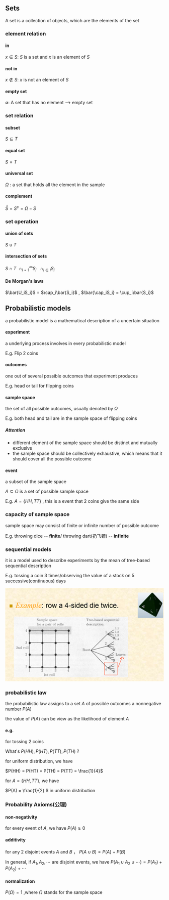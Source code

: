 ## Sets

A set is a collection of objects, which are the elements of the set

### element relation

#### in

$x \in S$: $S$ is a set and  $x$ is an element of $S$​

#### not in

$x \notin S$: $x$ is not an element of  $S$​

#### empty set

$\emptyset$: A set that has no element --> empty set

### set relation

#### subset

 $S\subseteq T$

#### equal set

 $S = T$

#### universal set

 $\Omega$ : a set that holds all the element in the sample

#### complement

 $\bar{S} = S^c = \Omega - S$

### set operation

#### union of sets

 $S \cup T$ 

#### intersection of sets

 $S \cap T \ \  \cap^{\infty}_{i = 1}S_i \ \ \ \cap_{i\in I}S_i$ 

#### De Morgan's laws

 $\bar{U_iS_i}$ =  $\cap_i\bar{S_i}$ ,  $\bar{\cap_iS_i} = \cup_i\bar{S_i}$ 

## Probabilistic models

a probabilistic model is a mathematical description of a uncertain situation

#### experiment

a underlying process involves in every probabilistic model

E.g. Flip 2 coins

#### outcomes

one out of several possible outcomes that experiment produces

E.g. head or tail for flipping coins

#### sample space

the set of all possible outcomes, usually denoted by $\Omega$ 

E.g. both head and tail are in the sample space of flipping coins

##### Attention

* different element of the sample space should be distinct and mutually exclusive
* the sample space should be collectively exhaustive, which means that it should cover all the possible outcome

#### event

a subset of the sample space

 $A \subseteq \Omega$ is a set of possible sample space

E.g.  $A = \{HH,TT\}$ , this is a event that 2 coins give the same side



### capacity of sample space

sample space may consist of finite or infinite number of possible outcome

E.g. throwing dice -- **finite**/ throwing dart(扔飞镖) -- **infinite** 

### sequential models

it is a model used to describe experiments by the mean of tree-based sequential description

E.g.  tossing a coin 3 times/observing the value of a stock on 5 successive(continuous) days

<img src=".assets/image-20240316155216603.png" alt="image-20240316155216603" style="zoom:50%;" />

### probabilistic law

the probabilistic law assigns to a set $A$ of possible outcomes a nonnegative number  $P(A)$ 

the value of $P(A)$ can be view as the likelihood of element $A$ 

#### e.g.

for tossing 2 coins

What's  $P(HH),P(HT),P(TT),P(TH)$ ?

for uniform distribution, we have

 $P(HH) = P(HT) = P(TH) = P(TT) = \frac{1}{4}$ 

for  $A = \{HH, TT\}$, we have  

$P(A) = \frac{1}{2} $ in uniform distribution

### Probability Axioms(公理)

#### non-negativity

for every event of $A$, we have  $P(A)\geq 0$

#### additivity

for any 2 disjoint events  $A$ and $B$ ，  $P(A \cup B) = P(A)+P(B)$ 

In general, if  $A_1,A_2,\cdots$ are disjoint events, we have $P(A_1 \cup A_2 \cup \cdots) = P(A_1) + P(A_2)+ \cdots$ 

#### normalization

 $P(\Omega) = 1$ ,where  $\Omega$ stands for the sample space

